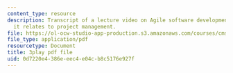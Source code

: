 ```yaml
---
content_type: resource
description: Transcript of a lecture video on Agile software development, and how
  it relates to project management.
file: https://ol-ocw-studio-app-production.s3.amazonaws.com/courses/cms-611j-creating-video-games-fall-2014/0d7220e4386eeec4e04cb8c5176e927f_UxMpn92vGXs.pdf
file_type: application/pdf
resourcetype: Document
title: 3play pdf file
uid: 0d7220e4-386e-eec4-e04c-b8c5176e927f
---
```

